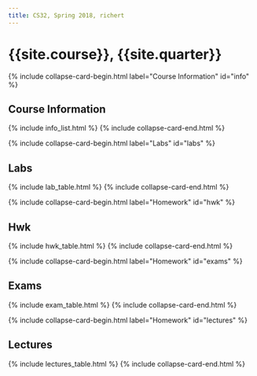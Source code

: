 ```yaml
---
title: CS32, Spring 2018, richert
---
```


# {{site.course}}, {{site.quarter}}


<!-- info -->
{% include collapse-card-begin.html label="Course Information" id="info" %}
## Course Information
{% include info_list.html %}
{% include collapse-card-end.html %}
<!-- end-info -->

<!-- labs -->
{% include collapse-card-begin.html label="Labs" id="labs" %}
## Labs
{% include lab_table.html %}
{% include collapse-card-end.html %}
<!-- end-labs -->

<!-- hwk -->
{% include collapse-card-begin.html label="Homework" id="hwk" %}
## Hwk
{% include hwk_table.html %}
{% include collapse-card-end.html %}
<!-- end-hwk -->

<!-- exams -->
{% include collapse-card-begin.html label="Homework" id="exams" %}
## Exams
{% include exam_table.html %}
{% include collapse-card-end.html %}
<!-- end-exams -->

<!-- lectures -->
{% include collapse-card-begin.html label="Homework" id="lectures" %}
## Lectures
{% include lectures_table.html %}
{% include collapse-card-end.html %}
<!-- end-lectures -->


